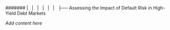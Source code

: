 ####### |   |   |   |   |   |   ├── Assessing the Impact of Default Risk in High-Yield Debt Markets

*Add content here*